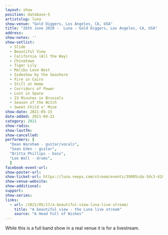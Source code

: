 ```yaml
---
layout: show
position: database-5
artistslug: luna
show-venue: "Gold Diggers, Los Angeles, CA, USA"
title: "26th June 2020 -  Luna - Gold Diggers, Los Angeles, CA, USA"
address:
show-notes: ''
show-setlist: 
  - Slide
  - Beautiful View
  - California (All the Way)
  - Chinatown
  - Tiger Lily
  - Malibu Love Nest
  - Sideshow by the Seashore
  - Fire in Cairo
  - Still at Home
  - Corridors of Power
  - Lost in Space
  - 23 Minutes in Brussels
  - Season of the Witch
  - Sweet Child o' Mine 
show-date: 2021-05-15
date-added: 2021-04-21
category: 2021
show-radio: 
show-lastfm: 
show-cancelled: 
performers: [
  "Dean Wareham - guitar/vocals",
  "Sean Eden - guitar",
  "Britta Phillips - bass",
  "Lee Wall - drums",
  ]
facebook-event-url: 
show-poster-url: 
show-ticket-url: https://luna.veeps.com/stream/events/39805cda-3dc3-4281-8343-54004240c9fc
show-venue-website: 
show-additional: 
support:
show-series: 
links:
  - url: /2021/05/17/a-beautiful-view-luna-live-stream/
    title: "A beautiful view - the Luna live stream"
    source: "A Head Full of Wishes"
---
```

While this is a full band show in a real venue it is for a livestream.